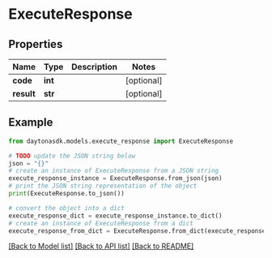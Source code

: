 # ExecuteResponse


## Properties

Name | Type | Description | Notes
------------ | ------------- | ------------- | -------------
**code** | **int** |  | [optional] 
**result** | **str** |  | [optional] 

## Example

```python
from daytonasdk.models.execute_response import ExecuteResponse

# TODO update the JSON string below
json = "{}"
# create an instance of ExecuteResponse from a JSON string
execute_response_instance = ExecuteResponse.from_json(json)
# print the JSON string representation of the object
print(ExecuteResponse.to_json())

# convert the object into a dict
execute_response_dict = execute_response_instance.to_dict()
# create an instance of ExecuteResponse from a dict
execute_response_from_dict = ExecuteResponse.from_dict(execute_response_dict)
```
[[Back to Model list]](../README.md#documentation-for-models) [[Back to API list]](../README.md#documentation-for-api-endpoints) [[Back to README]](../README.md)


